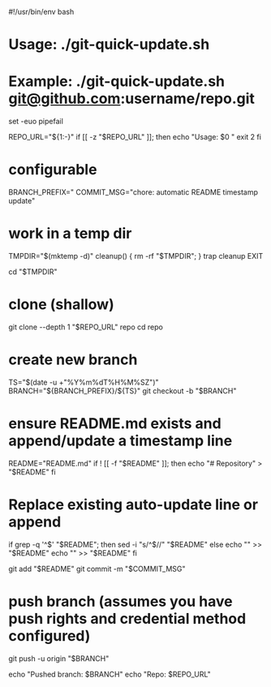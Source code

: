 #!/usr/bin/env bash
# Usage: ./git-quick-update.sh <git-repo-url>
# Example: ./git-quick-update.sh git@github.com:username/repo.git
set -euo pipefail

REPO_URL="${1:-}"
if [[ -z "$REPO_URL" ]]; then
  echo "Usage: $0 <git-repo-url>"
  exit 2
fi

# configurable
BRANCH_PREFIX="
COMMIT_MSG="chore: automatic README timestamp update"

# work in a temp dir
TMPDIR="$(mktemp -d)"
cleanup() { rm -rf "$TMPDIR"; }
trap cleanup EXIT

cd "$TMPDIR"

# clone (shallow)
git clone --depth 1 "$REPO_URL" repo
cd repo

# create new branch
TS="$(date -u +"%Y%m%dT%H%M%SZ")"
BRANCH="${BRANCH_PREFIX}/${TS}"
git checkout -b "$BRANCH"

# ensure README.md exists and append/update a timestamp line
README="README.md"
if ! [[ -f "$README" ]]; then
  echo "# Repository" > "$README"
fi

# Replace existing auto-update line or append
if grep -q '^<!-- AUTO-TIMESTAMP: .* -->$' "$README"; then
  sed -i "s/^<!-- AUTO-TIMESTAMP: .* -->$/<!-- AUTO-TIMESTAMP: ${TS} -->/" "$README"
else
  echo "" >> "$README"
  echo "<!-- AUTO-TIMESTAMP: ${TS} -->" >> "$README"
fi

git add "$README"
git commit -m "$COMMIT_MSG"

# push branch (assumes you have push rights and credential method configured)
git push -u origin "$BRANCH"

echo "Pushed branch: $BRANCH"
echo "Repo: $REPO_URL"


